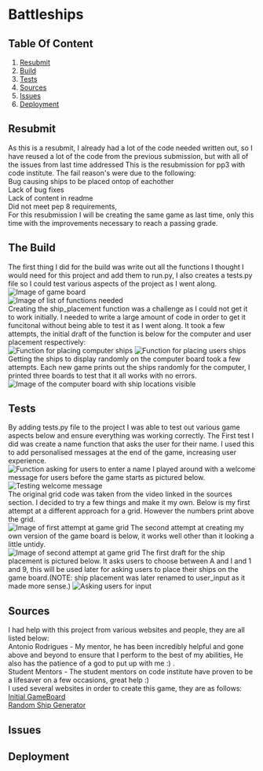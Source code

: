 # Battleships

## Table Of Content
1. [ Resubmit ](#resubmit)
2. [ Build  ](#build)
3. [Tests](#tests)
4. [Sources](#sources)
5. [Issues](#issues)
6. [Deployment](#deployment)

<a name="resubmit"></a>
## Resubmit
As this is a resubmit, I already had a lot of the code needed written out, so I have reused a lot of the code from the previous submission, but with all of the issues from last time addressed
This is the resubmission for pp3 with code institute. The fail reason's were due to the following:  
Bug causing ships to be placed ontop of eachother  
Lack of bug fixes  
Lack of content in readme  
Did not meet pep 8 requirements,  
For this resubmission I will be creating the same game as last time, only this time with the improvements necessary to reach a passing grade. 


<a name="build"></a>
## The Build
The first thing I did for the build was write out all the functions I thought I would need for this project and add them to run.py, I also creates a tests.py file so I could test various aspects of the project as I went along.  
<img src="./images/print_board.png" alt="Image of game board">  
<img src="./images/empty-functions.png" alt=" Image of list of functions needed">  
Creating the ship_placement function was a challenge as I could not get it to work initially. I needed to write a large amount of code in order to get it funcitonal without being able to test it as I went along. It took a few attempts, the initial draft of the function is below for the computer and user placement respectively:  
<img src="./images/placing-ships-comp.png" alt="Function for placing computer ships">
<img src="./images/placing-ships-user.png" alt="Function for placing users ships">  
Getting the ships to display randomly on the computer board took a few attempts. Each new game prints out the ships randomly for the computer, I printed three boards to test that it all works with no errors.  
<img src="./images/computer_board.png" alt="Image of the computer board with ship locations visible">

<a name="tests"></a>
## Tests
By adding tests.py file to the project I was able to test out various game aspects below and ensure everything was working correctly. The First test I did was create a name function that asks the user for their name. I used this to add personalised messages at the end of the game, increasing user experience.  
<img src="./images/name.png" alt="Function asking for users to enter a name">
I played around with a welcome message for users before the game starts as pictured below.  
<img src="./images/welcome.png" alt="Testing welcome message">  
The original grid code was taken from the video linked in the sources section. I decided to try a few things and make it my own. Below is my first attempt at a different approach for a grid. However the numbers print above the grid.  
<img src="./images/grid-1.png" alt="Image of first attempt at game grid">
The second attempt at creating my own version of the game board is below, it works well other than it looking a little untidy.  
<img src="./images/grid-2.png" alt="Image of second attempt at game grid">
The first draft for the ship placement is pictured below. It asks users to choose between A and I and 1 and 9, this will be used later for asking users to place their ships on the game board.(NOTE: ship placement was later renamed to user_input as it made more sense.)
<img src="./images/ship-placement.png" alt="Asking users for input">


<a name="sources"></a>
## Sources
I had help with this project from various websites and people, they are all listed below:  
Antonio Rodrigues - My mentor, he has been incredibly helpful and gone above and beyond to ensure that I perform to the best of my abilities, He also has the patience of a god to put up with me :) .  
Student Mentors - The student mentors on code institute have proven to be a lifesaver on a few occasions, great help :)  
I used several websites in order to create this game, they are as follows:  
[Initial GameBoard](https://www.youtube.com/watch?v=tF1WRCrd_HQ)  
[Random Ship Generator](https://www.w3schools.com/python/ref_random_choice.asp)


<a name="issues"></a>
## Issues




<a name="deployment"></a>
## Deployment


